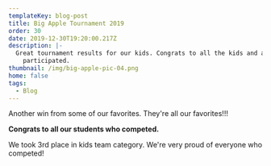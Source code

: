 ```yaml
---
templateKey: blog-post
title: Big Apple Tournament 2019
order: 30
date: 2019-12-30T19:20:00.217Z
description: |-
  Great tournament results for our kids. Congrats to all the kids and adults who
    participated.
thumbnail: /img/big-apple-pic-04.png
home: false
tags:
  - Blog
---
```


Another win from some of our favorites. They're all our favorites!!!

**Congrats to all our students who competed.**

We took 3rd place in kids team category. We're very proud of everyone who competed!
